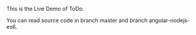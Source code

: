This is the Live Demo of ToDo.

You can read source code in branch master and branch angular-nodejs-es6.
